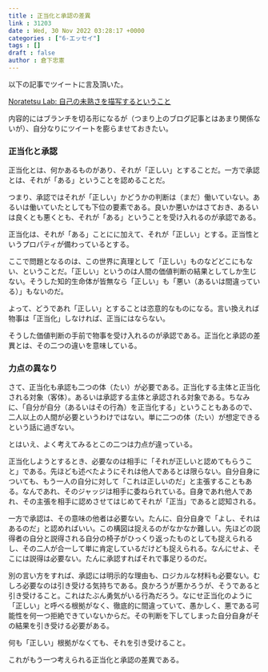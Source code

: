 ```yaml
---
title : 正当化と承認の差異
link : 31203
date : Wed, 30 Nov 2022 03:28:17 +0000
categories : ["6-エッセイ"]
tags : []
draft : false
author : 倉下忠憲
---
```


以下の記事でツイートに言及頂いた。

<a href="https://noratetsu.blogspot.com/2022/11/describe-myself.html">Noratetsu Lab: 自己の未熟さを描写するということ</a>

内容的にはブランチを切る形になるが（つまり上のブログ記事とはあまり関係ないが）、自分なりにツイートを膨らませておきたい。

<h3>正当化と承認</h3>

正当化とは、何かあるものがあり、それが「正しい」とすることだ。一方で承認とは、それが「ある」ということを認めることだ。

つまり、承認ではそれが「正しい」かどうかの判断は（まだ）働いていない。あるいは働いていたとしても下位の要素である。良いか悪いかはさておき、あるいは良くとも悪くとも、それが「ある」ということを受け入れるのが承認である。

正当化は、それが「ある」ことにに加えて、それが「正しい」とする。正当性というプロパティが備わっているとする。

ここで問題となるのは、この世界に真理として「正しい」ものなどどこにもない、ということだ。「正しい」というのは人間の価値判断の結果としてしか生じない。そうした知的生命体が皆無なら「正しい」も「悪い（あるいは間違っている）」もないのだ。

よって、どうであれ「正しい」とすることは恣意的なものになる。言い換えれば物事は「正当化」しなければ、正当にはならない。

そうした価値判断の手前で物事を受け入れるのが承認である。正当化と承認の差異とは、その二つの違いを意味している。

<h3>力点の異なり</h3>

さて、正当化も承認も二つの体（たい）が必要である。正当化する主体と正当化される対象（客体）。あるいは承認する主体と承認される対象である。ちなみに、「自分が自分（あるいはその行為）を正当化する」ということもあるので、二人以上の人間が必要というわけではない。単に二つの体（たい）が想定できるという話に過ぎない。

とはいえ、よく考えてみるとこの二つは力点が違っている。

正当化しようとするとき、必要なのは相手に「それが正しいと認めてもらうこと」である。先ほども述べたようにそれは他人であるとは限らない。自分自身についても、もう一人の自分に対して「これは正しいのだ」と主張することもある。なんであれ、そのジャッジは相手に委ねられている。自身であれ他人であれ、その主張を相手に認めさせてはじめてそれが「正当」であると認知される。

一方で承認は、その意味の他者は必要ない。たんに、自分自身で「よし、それはあるのだ」と認めればいい。この構図は捉えるのがなかなか難しい。先ほどの説得者の自分と説得される自分の椅子がひっくり返ったものとしても捉えられるし、その二人が合一して単に肯定しているだけども捉えられる。なんにせよ、そこには説得は必要ない。たんに承認すればそれで事足りるのだ。

別の言い方をすれば、承認には明示的な理由も、ロジカルな材料も必要ない。むしろ必要なのは引き受ける気持ちである。良かろうが悪かろうが、そうであると引き受けること。これはたぶん勇気がいる行為だろう。なにせ正当化のように「正しい」と呼べる根拠がなく、徹底的に間違っていて、愚かしく、悪である可能性を何一つ拒絶できていないからだ。その判断を下してしまった自分自身がその結果を引き受ける必要がある。

何も「正しい」根拠がなくても、それを引き受けること。

これがもう一つ考えられる正当化と承認の差異である。